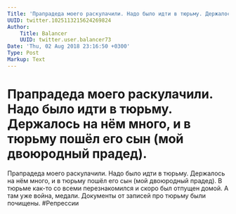 ```yaml
---
Title: 'Прапрадеда моего раскулачили. Надо было идти в тюрьму. Держалось на нём много, и в тюрьму пошёл его сын (мой двоюродный прадед).'
UUID: twitter.1025113215624269824
Author:
    Title: Balancer
    UUID: twitter.user.balancer73
Date: 'Thu, 02 Aug 2018 23:16:50 +0300'
Type: Post
Markup: Text
---
```


# Прапрадеда моего раскулачили. Надо было идти в тюрьму. Держалось на нём много, и в тюрьму пошёл его сын (мой двоюродный прадед).

Прапрадеда моего раскулачили. Надо было идти в тюрьму.
Держалось на нём много, и в тюрьму пошёл его сын (мой
двоюродный прадед). В тюрьме как-то со всеми перезнакомился
и скоро был отпущен домой. А там уже война, медали.
Документы от записей про тюрьму были почищены. #Репрессии